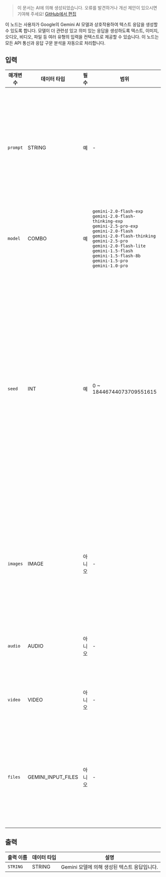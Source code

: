 > 이 문서는 AI에 의해 생성되었습니다. 오류를 발견하거나 개선 제안이 있으시면 기여해 주세요! [GitHub에서 편집](https://github.com/Comfy-Org/embedded-docs/blob/main/comfyui_embedded_docs/docs/GeminiNode/ko.md)

이 노드는 사용자가 Google의 Gemini AI 모델과 상호작용하여 텍스트 응답을 생성할 수 있도록 합니다. 모델이 더 관련성 있고 의미 있는 응답을 생성하도록 텍스트, 이미지, 오디오, 비디오, 파일 등 여러 유형의 입력을 컨텍스트로 제공할 수 있습니다. 이 노드는 모든 API 통신과 응답 구문 분석을 자동으로 처리합니다.

## 입력

| 매개변수 | 데이터 타입 | 필수 | 범위 | 설명 |
|-----------|-----------|----------|-------|-------------|
| `prompt` | STRING | 예 | - | 모델에 대한 텍스트 입력으로, 응답을 생성하는 데 사용됩니다. 모델에 대한 상세한 지시사항, 질문 또는 컨텍스트를 포함할 수 있습니다. 기본값: 빈 문자열. |
| `model` | COMBO | 예 | `gemini-2.0-flash-exp`<br>`gemini-2.0-flash-thinking-exp`<br>`gemini-2.5-pro-exp`<br>`gemini-2.0-flash`<br>`gemini-2.0-flash-thinking`<br>`gemini-2.5-pro`<br>`gemini-2.0-flash-lite`<br>`gemini-1.5-flash`<br>`gemini-1.5-flash-8b`<br>`gemini-1.5-pro`<br>`gemini-1.0-pro` | 응답 생성에 사용할 Gemini 모델입니다. 기본값: gemini-2.5-pro. |
| `seed` | INT | 예 | 0 ~ 18446744073709551615 | 시드를 특정 값으로 고정하면, 모델은 반복된 요청에 대해 동일한 응답을 제공하기 위해 최선을 다합니다. 결정론적 출력은 보장되지 않습니다. 또한 모델이나 온도와 같은 매개변수 설정을 변경하면 동일한 시드 값을 사용하더라도 응답에 변동이 생길 수 있습니다. 기본적으로 무작위 시드 값이 사용됩니다. 기본값: 42. |
| `images` | IMAGE | 아니오 | - | 모델의 컨텍스트로 사용할 선택적 이미지입니다. 여러 이미지를 포함하려면 Batch Images 노드를 사용할 수 있습니다. 기본값: 없음. |
| `audio` | AUDIO | 아니오 | - | 모델의 컨텍스트로 사용할 선택적 오디오입니다. 기본값: 없음. |
| `video` | VIDEO | 아니오 | - | 모델의 컨텍스트로 사용할 선택적 비디오입니다. 기본값: 없음. |
| `files` | GEMINI_INPUT_FILES | 아니오 | - | 모델의 컨텍스트로 사용할 선택적 파일입니다. Gemini Generate Content Input Files 노드의 입력을 허용합니다. 기본값: 없음. |

## 출력

| 출력 이름 | 데이터 타입 | 설명 |
|-------------|-----------|-------------|
| `STRING` | STRING | Gemini 모델에 의해 생성된 텍스트 응답입니다. |
